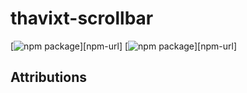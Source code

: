 # thavixt-scrollbar

[![npm package][npm-img-core]][npm-url]
[![npm package][npm-img-react]][npm-url]


## Attributions

[npm-img-core]:https://img.shields.io/npm/v/thavixt-scrollbar-core
[npm-img-react]:https://img.shields.io/npm/v/thavixt-scrollbar-react